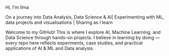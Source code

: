 Hi, I'm Ilma 

On a journey into Data Analysis, Data Science & AI| Experimenting with ML, data projects and visualisations | Sharing as I learn

Welcome to my GitHub! This is where I explore AI, Machine Learning, and Data Science through hands-on projects.
I believe in learning by doing — every repo here reflects experiments, case studies, and practical applications of AI & ML and Data analysis.
